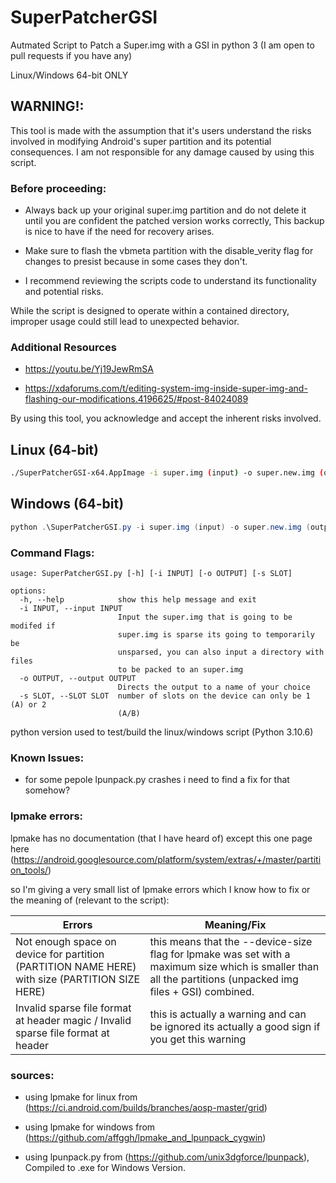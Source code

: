 # SuperPatcherGSI
Autmated Script to Patch a Super.img with a GSI in python 3 (I am open to pull requests if you have any)

Linux/Windows 64-bit ONLY

## WARNING!:
This tool is made with the assumption that it's users understand the risks involved in modifying Android's super partition and its potential consequences. I am not responsible for any damage caused by using this script.

### Before proceeding:

  * Always back up your original super.img partition and do not delete it until you are confident the patched version works correctly, This backup is nice to have if the need for recovery arises.
    
  * Make sure to flash the vbmeta partition with the disable_verity flag for changes to presist because in some cases they don't.
    
  * I recommend reviewing the scripts code to understand its functionality and potential risks.

While the script is designed to operate within a contained directory, improper usage could still lead to unexpected behavior.

### Additional Resources

  * https://youtu.be/Yj19JewRmSA
    
  * https://xdaforums.com/t/editing-system-img-inside-super-img-and-flashing-our-modifications.4196625/#post-84024089

By using this tool, you acknowledge and accept the inherent risks involved.


## Linux (64-bit)
```bash
./SuperPatcherGSI-x64.AppImage -i super.img (input) -o super.new.img (output) -s 2 (device slots)
```

## Windows (64-bit)
```powershell
python .\SuperPatcherGSI.py -i super.img (input) -o super.new.img (output) -s 2 (device slots)
```

### Command Flags:
```
usage: SuperPatcherGSI.py [-h] [-i INPUT] [-o OUTPUT] [-s SLOT]

options:
  -h, --help            show this help message and exit
  -i INPUT, --input INPUT
                        Input the super.img that is going to be modifed if
                        super.img is sparse its going to temporarily be
                        unsparsed, you can also input a directory with files
                        to be packed to an super.img
  -o OUTPUT, --output OUTPUT
                        Directs the output to a name of your choice
  -s SLOT, --SLOT SLOT  number of slots on the device can only be 1 (A) or 2
                        (A/B)
```

python version used to test/build the linux/windows script (Python 3.10.6)

### Known Issues:
 * for some pepole lpunpack.py crashes i need to find a fix for that somehow?

### lpmake errors: 
lpmake has no documentation (that I have heard of) except this one page here (https://android.googlesource.com/platform/system/extras/+/master/partition_tools/)

so I'm giving a very small list of lpmake errors which I know how to fix or the meaning of (relevant to the script):

Errors  | Meaning/Fix
------------- | -------------
Not enough space on device for partition (PARTITION NAME HERE) with size (PARTITION SIZE HERE)  | this means that the --device-size flag for lpmake was set with a maximum size which is smaller than all the partitions (unpacked img files + GSI) combined.
Invalid sparse file format at header magic / Invalid sparse file format at header | this is actually a warning and can be ignored its actually a good sign if you get this warning


### sources:
* using lpmake for linux from (https://ci.android.com/builds/branches/aosp-master/grid)

* using lpmake for windows from (https://github.com/affggh/lpmake_and_lpunpack_cygwin)

* using lpunpack.py from (https://github.com/unix3dgforce/lpunpack), Compiled to .exe for Windows Version.

